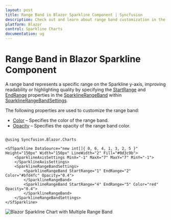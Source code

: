 ```yaml
---
layout: post
title: Range Band in Blazor Sparkline Component | Syncfusion
description: Check out and learn about range band customization in the Syncfusion Blazor Sparkline component.
platform: Blazor
control: Sparkline Charts
documentation: ug
---
```


# Range Band in Blazor Sparkline Component

A range band represents a specific range on the Sparkline y-axis, improving readability or highlighting quality by specifying the [StartRange](https://help.syncfusion.com/cr/blazor/Syncfusion.Blazor.Charts.SparklineRangeBand.html#Syncfusion_Blazor_Charts_SparklineRangeBand_StartRange) and [EndRange](https://help.syncfusion.com/cr/blazor/Syncfusion.Blazor.Charts.SparklineRangeBand.html#Syncfusion_Blazor_Charts_SparklineRangeBand_EndRange) properties in the [SparklineRangeBand](https://help.syncfusion.com/cr/blazor/Syncfusion.Blazor.Charts.SparklineRangeBand.html) within [SparklineRangeBandSettings](https://help.syncfusion.com/cr/blazor/Syncfusion.Blazor.Charts.SparklineRangeBandSettings.html).

The following properties are used to customize the range band:

* [Color](https://help.syncfusion.com/cr/blazor/Syncfusion.Blazor.Charts.SparklineRangeBand.html#Syncfusion_Blazor_Charts_SparklineRangeBand_Color) – Specifies the color of the range band.
* [Opacity](https://help.syncfusion.com/cr/blazor/Syncfusion.Blazor.Charts.SparklineRangeBand.html#Syncfusion_Blazor_Charts_SparklineRangeBand_Opacity) – Specifies the opacity of the range band color.

```cshtml

@using Syncfusion.Blazor.Charts

<SfSparkline DataSource="new int[]{ 0, 6, 4, 1, 3, 2, 5 }" Height="150px" Width="150px" LineWidth="2" Fill="#0d3c9b">
    <SparklineAxisSettings MinX="-1" MaxX="7" MaxY="7" MinY="-1">
    </SparklineAxisSettings>
    <SparklineRangeBandSettings>
        <SparklineRangeBand StartRange="1" EndRange="2" Color="#bfd4fc" Opacity="0.4">
        </SparklineRangeBand>
        <SparklineRangeBand StartRange="4" EndRange="5" Color="red" Opacity="0.4">
        </SparklineRangeBand>
    </SparklineRangeBandSettings>
</SfSparkline>

```

![Blazor Sparkline Chart with Multiple Range Band](./images/rangeband/blazor-sparkline-chart-multiple-range-band.png)
